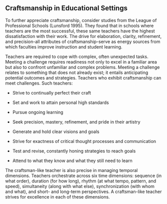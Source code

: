## Craftsmanship in Educational Settings

To further appreciate craftsmanship, consider studies from the League of Professional Schools (Lunsford 1995). They found that in schools where teachers are the most successful, these same teachers have the highest dissatisfaction with their work. The drive for elaboration, clarity, refinement, and precision-all attributes of craftsmanship-serve as energy sources from which faculties improve instruction and student learning.

Teachers are required to cope with complex, often unexpected tasks. Meeting a challenge requires readiness not only to excel in a familiar area but also to confront unfamiliar and complex problems. Meeting a challenge relates to something that does not already exist; it entails anticipating potential outcomes and strategies. Teachers who exhibit craftsmanship can meet challenges. Such teachers:

- Strive to continually perfect their craft

- Set and work to attain personal high standards
- Pursue ongoing learning
- Seek precision, mastery, refinement, and pride in their artistry
- Generate and hold clear visions and goals
- Strive for exactness of critical thought processes and communication
- Test and revise, constantly honing strategies to reach goals
- Attend to what they know and what they still need to learn

The craftsman-like teacher is also precise in managing temporal dimensions. Teachers orchestrate across six time dimensions: sequence (in what order), duration (for how long), rhythm (at what tempo, pattern, and speed), simultaneity (along with what else), synchronization (with whom and what), and short- and long-term perspectives. A craftsman-like teacher strives for excellence in each of these dimensions.
